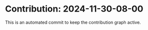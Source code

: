 # Contribution: 2024-11-30-08-00
This is an automated commit to keep the contribution graph active.
